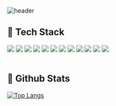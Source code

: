 
<!--Header-->
![header](https://capsule-render.vercel.app/api?type=waving&color=gradient&height=300&section=header&text=PYO-DEV)

<div>
  
<!--Body-->
## 🧱 Tech Stack

<!-- jvascript -->
<img src="https://img.shields.io/badge/javascript-F7DF1E?style=flat-square&logo=javascript&logoColor=white"/>
<!-- TpyeScript -->
<img src="https://img.shields.io/badge/typescript-3178C6?style=flat-square&logo=typescript&logoColor=white"/>
<!-- React -->
<img src="https://img.shields.io/badge/react-61DAFB?style=flat-square&logo=react&logoColor=white"/>
<!-- Vue -->
<img src="https://img.shields.io/badge/vuedotjs-4FC08Dstyle=flat-square&logo=vuedotjs&logoColor=white"/>
<!-- Webpack -->
<img src="https://img.shields.io/badge/webpack-8DD6F9?style=flat-square&logo=webpack&logoColor=white"/>
<!-- Vite -->
<img src="https://img.shields.io/badge/vite-646CFF?style=flat-square&logo=vite&logoColor=white"/>
<!-- Gulp -->
<img src="https://img.shields.io/badge/gulp-CF4647?style=flat-square&logo=gulp&logoColor=white"/>
<!-- Grunt -->
<img src="https://img.shields.io/badge/grunt-FAA918?style=flat-square&logo=grunt&logoColor=white"/>
<!-- HTML -->
<img src="https://img.shields.io/badge/html5-E34F26?style=flat-square&logo=html5&logoColor=white"/>
<!-- SCSS -->
<img src="https://img.shields.io/badge/sass-1572B6?style=flat-square&logo=sass&logoColor=white"/>
<!-- Git -->
<img src="https://img.shields.io/badge/git-F05032?style=flat-square&logo=git&logoColor=white"/>
<!-- PHP -->
<img src="https://img.shields.io/badge/php-777BB4?style=flat-square&logo=php&logoColor=white"/>
<br>
<br>


## 🤔 Github Stats
[![Top Langs](https://github-readme-stats.vercel.app/api/top-langs/?username=pyo-dev&layout=donut)](https://github.com/anuraghazra/github-readme-stats)

</div>

<!--
**pyo-dev/pyo-dev** is a ✨ _special_ ✨ repository because its `README.md` (this file) appears on your GitHub profile.

Here are some ideas to get you started:

- 🔭 I’m currently working on ...
- 🌱 I’m currently learning ...
- 👯 I’m looking to collaborate on ...
- 🤔 I’m looking for help with ...
- 💬 Ask me about ...
- 📫 How to reach me: ...
- 😄 Pronouns: ...
- ⚡ Fun fact: ...
-->
